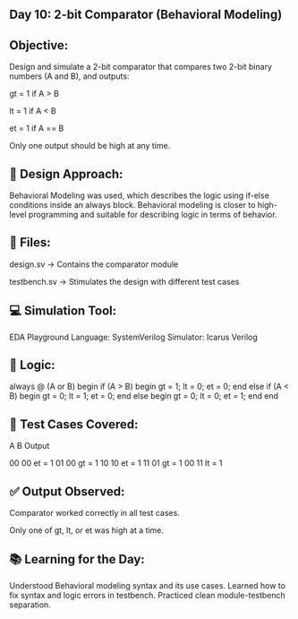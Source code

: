 ## Day 10: 2-bit Comparator (Behavioral Modeling)

## Objective:

Design and simulate a 2-bit comparator that compares two 2-bit binary numbers (A and B), and outputs:

gt = 1 if A > B

lt = 1 if A < B

et = 1 if A == B

Only one output should be high at any time.


## 📄 Design Approach:

Behavioral Modeling was used, which describes the logic using if-else conditions inside an always block.
Behavioral modeling is closer to high-level programming and suitable for describing logic in terms of behavior.

## 📁 Files:

design.sv → Contains the comparator module

testbench.sv → Stimulates the design with different test cases


## 💻 Simulation Tool:

EDA Playground
Language: SystemVerilog
Simulator: Icarus Verilog


## 🔁 Logic:

always @ (A or B) begin
    if (A > B) begin
        gt = 1; lt = 0; et = 0;
    end else if (A < B) begin
        gt = 0; lt = 1; et = 0;
    end else begin
        gt = 0; lt = 0; et = 1;
    end
end


## 🧪 Test Cases Covered:

A	B	Output

00	00	et = 1
01	00	gt = 1
10	10	et = 1
11	01	gt = 1
00	11	lt = 1


## ✅ Output Observed:

Comparator worked correctly in all test cases.

Only one of gt, lt, or et was high at a time.


## 📚 Learning for the Day:

Understood Behavioral modeling syntax and its use cases.
Learned how to fix syntax and logic errors in testbench.
Practiced clean module-testbench separation.
